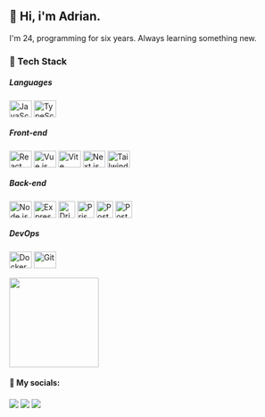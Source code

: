 ## 👋 Hi, i'm Adrian.

I'm 24, programming for six years. Always learning something new.


### 🚀 Tech Stack

  ##### Languages
<div style="display: inline_block">
  <img title="JavaScript" align="center" height="30" width="40" src="https://cdn.jsdelivr.net/gh/devicons/devicon/icons/javascript/javascript-original.svg" style="pointer-events: none;" />
  <img title="TypeScript" align="center" height="30" width="40" src="https://cdn.jsdelivr.net/gh/devicons/devicon/icons/typescript/typescript-original.svg" style="pointer-events: none;" />
</div>

  ##### Front-end
<div style="display: inline_block">
  <img title="React" align="center" height="30" width="40" src="https://cdn.jsdelivr.net/gh/devicons/devicon/icons/react/react-original.svg" style="pointer-events: none;" />
  <img title="Vue.js" align="center" height="30" width="40" src="https://cdn.jsdelivr.net/gh/devicons/devicon/icons/vuejs/vuejs-original.svg" style="pointer-events: none;" />
  <img title="Vite" align="center" height="30" width="40" src="https://cdn.jsdelivr.net/gh/devicons/devicon@latest/icons/vitejs/vitejs-original.svg" style="pointer-events: none;" />
  <img title="Next.js" align="center" height="30" width="40" src="https://cdn.jsdelivr.net/gh/devicons/devicon@latest/icons/nextjs/nextjs-original.svg" style="pointer-events: none;" />
  <img title="Tailwind CSS" align="center" height="30" width="40" src="https://cdn.jsdelivr.net/gh/devicons/devicon/icons/tailwindcss/tailwindcss-original.svg" style="pointer-events: none;" />
</div>

  ##### Back-end
<div style="display: inline_block">
  <img title="Node.js" align="center" height="30" width="40" src="https://cdn.jsdelivr.net/gh/devicons/devicon/icons/nodejs/nodejs-original.svg" style="pointer-events: none;" /> 
  <img title="Express.js" align="center" height="30" width="40" src="https://icongr.am/devicon/express-original.svg?size=40&color=ffffff" style="pointer-events: none;" /> 
  <img title="Drizzle ORM" align="center" height="30" width="30" src="https://images.opencollective.com/drizzle-orm/9405e48/logo/256.png" style="pointer-events: none;" />
  <img title="Prisma ORM" align="center" height="30" width="30" src="https://creazilla-store.fra1.digitaloceanspaces.com/icons/3256965/file-type-prisma-icon-md.png" style="pointer-events: none;" />
  <img title="PostgreSQL" align="center" height="30" width="30" src="https://cdn.jsdelivr.net/gh/devicons/devicon@latest/icons/mysql/mysql-original.svg" style="pointer-events: none;" />
  <img title="PostgreSQL" align="center" height="30" width="30" src="https://cdn.jsdelivr.net/gh/devicons/devicon@latest/icons/postgresql/postgresql-original.svg" style="pointer-events: none;" />
</div>

  ##### DevOps
<div style="display: inline_block">
  <img title="Docker" align="center" height="30" width="40" src="https://cdn.jsdelivr.net/gh/devicons/devicon/icons/docker/docker-plain.svg" style="pointer-events: none;" />
  <img title="Git" align="center" height="30" width="40" src="https://cdn.jsdelivr.net/gh/devicons/devicon/icons/git/git-original.svg" style="pointer-events: none;" />
</div>
<br>

<a href="#">
  <img height="160" align="center" src="https://my-stats-43gk.vercel.app/api/top-langs/?username=adrianmdeiros&hide=html,scss,css&langs_count=6&layout=compact&theme=tokyonight&card_width=300&hide_title=true" style="pointer-events: none;"/>
</a>

#### 📧 My socials:
<div> 
  <a href="https://instagram.com/adrianmdeiros" target="_blank"><img align="center" src="https://img.shields.io/badge/-Instagram-%23E4405F?style=for-the-badge&logo=instagram&logoColor=white"    target="_blank"></a>
 	<a href="mailto:lima.adrian13@gmail.com"><img align="center" src="https://img.shields.io/badge/-Gmail-%23333?style=for-the-badge&logo=gmail&logoColor=white" target="_blank"></a>
  <a href="https://www.linkedin.com/in/adrian-medeiros" target="_blank"><img align="center" src="https://img.shields.io/badge/-LinkedIn-%230077B5?style=for-the-badge&logo=linkedin&logoColor=white" target="_blank"></a> 
</div>


